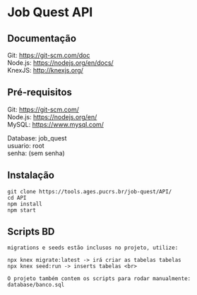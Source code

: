 # Job Quest API

## Documentação
Git: https://git-scm.com/doc <br>
Node.js: https://nodejs.org/en/docs/ <br>
KnexJS: http://knexjs.org/ <br>

## Pré-requisitos
Git: https://git-scm.com/ <br>
Node.js: https://nodejs.org/en/ <br>
MySQL: https://www.mysql.com/ <br>

Database: job_quest  <br>
usuario: root  <br>
senha: (sem senha)  <br>

## Instalação
```
git clone https://tools.ages.pucrs.br/job-quest/API/
cd API
npm install
npm start
```

## Scripts BD
```
migrations e seeds estão inclusos no projeto, utilize:

npx knex migrate:latest -> irá criar as tabelas tabelas
npx knex seed:run -> inserts tabelas <br>

O projeto também contem os scripts para rodar manualmente:
database/banco.sql
```

